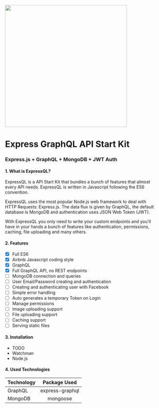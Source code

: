 <img src="http://i.imgur.com/KXbWZTA.png" width="400">

# Express GraphQL API Start Kit
### Express.js + GraphQL + MongoDB + JWT Auth


#### 1. What is ExpressQL?
ExpressQL is a API Start Kit that bundles a bunch of features that almost every API needs. ExpressQL is written in Javascript following the ES6 convention.

ExpressQL uses the most popular Node.js web framework to deal with HTTP Requests: Express.js. The data flux is given by GraphQL, the default database is MongoDB and authentication uses JSON Web Token (JWT).

With ExpressQL you only need to write your custom endpoints and you'll have in your hands a bunch of features like authentication, permissions, caching, file uploading and many others.

#### 2. Features
- [x] Full ES6
- [x] Airbnb Javascript coding style
- [x] GraphQL
- [x] Full GraphQL API, no REST endpoints
- [ ] MongoDB connection and queries
- [ ] User Email/Password creating and authentication
- [ ] Creating and authenticating user with Facebook
- [ ] Simple error handling
- [ ] Auto generates a temporary Token on Login
- [ ] Manage permissions
- [ ] Image uploading support
- [ ] File uploading support
- [ ] Caching support
- [ ] Serving static files

#### 3. Installation

* TODO
* Watchman
* Node.js

#### 4. Used Technologies
| Technology | Package Used    |
|------------|:---------------:|
| GraphQL    | express-graphql |
| MongoDB    | mongoose        |

